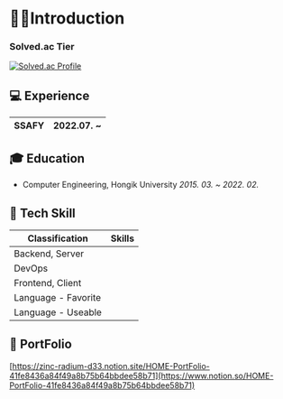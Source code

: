 
# 🙋‍♂️**Introduction**
  
### Solved.ac Tier
[![Solved.ac Profile](http://mazassumnida.wtf/api/v2/generate_badge?boj=jungboke)](https://solved.ac/jungboke/)


## 💻 Experience

| SSAFY | 2022.07. ~ |
| --- | --- |

## 🎓 Education

- Computer Engineering, Hongik University *2015. 03. ~ 2022. 02.*

## 🔧 Tech Skill

| Classification | Skills |
| --- | --- |
| Backend, Server |  |
| DevOps |  |
| Frontend, Client |  |
| Language - Favorite |  |
| Language - Useable |  |

## 📄 PortFolio
[https://zinc-radium-d33.notion.site/HOME-PortFolio-41fe8436a84f49a8b75b64bbdee58b71](https://www.notion.so/HOME-PortFolio-41fe8436a84f49a8b75b64bbdee58b71)


